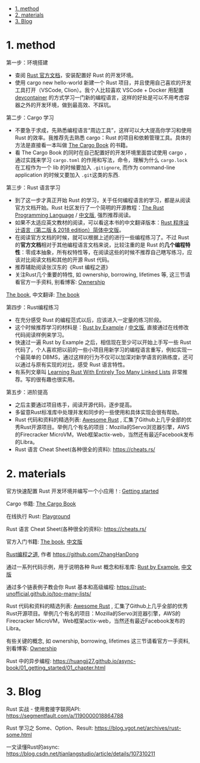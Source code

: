 
<!-- @import "[TOC]" {cmd="toc" depthFrom=1 depthTo=6 orderedList=false} -->

<!-- code_chunk_output -->

- [1. method](#1-method)
- [2. materials](#2-materials)
- [3. Blog](#3-blog)

<!-- /code_chunk_output -->

# 1. method

第一步：环境搭建

* 查阅 [Rust 官方文档](https://www.rust-lang.org/learn/get-started)，安装配置好 Rust 的开发环境。
* 使用 cargo new hello-world 新建一个 Rust  项目，并且使用自己喜欢的开发工具打开（VSCode, Clion）。我个人比较喜欢 VSCode + Docker 用配置 [devcontainer](https://code.visualstudio.com/docs/remote/containers) 的方式学习一门新的编程语言，这样的好处是可以不用考虑容器之外的开发环境，做到最高效、不踩坑。

第二步：Cargo 学习

* 不要急于求成，先熟悉编程语言“周边工具”，这样可以大大提高你学习和使用 Rust 的效率。我推荐先去熟悉 cargo：Rust 的项目和依赖管理工具。具体的方法是直接看一本叫做 [The Cargo Book](https://doc.rust-lang.org/cargo/index.html) 的书籍。
* 看 The Cargo Book 的同时在自己配置好的开发环境里面尝试使用 cargo ，通过实践来学习 `cargo.toml` 的作用和写法，命令，理解为什么 `cargo.lock` 在工程作为一个 lib 的时候要加入 `.gitignore`, 而作为 command-line application 的时候又要加入 `.git`这类的东西.

第三步：Rust 语言学习

* 到了这一步才真正开始 Rust 的学习，关于任何编程语言的学习，都是从阅读官方文档开始。Rust 社区发行了一个简明的开源教程：[The Rust Programming Language](https://doc.rust-lang.org/book/#the-rust-programming-language) / [中文版](https://rustwiki.org/zh-CN/book/), 强烈推荐阅读。
* 如果不太适应英文教材的阅读，可以看这本书的中文翻译版本：[Rust 程序设计语言（第二版 & 2018 edition）简体中文版](https://kaisery.gitbooks.io/trpl-zh-cn/content/)。
* 在阅读官方文档的时候，就可以根据上述的进行一些编程练习了。不过 Rust 的**官方文档**相对于其他编程语言文档来说，比较注重的是 Rust 的**几个编程特性**：零成本抽象，所有权特性等，在阅读这些的时候不推荐自己瞎写练习，应该对比阅读文档和其他的开源 Rust 代码。
* 推荐辅助阅读张汉东的《Rust 编程之道》
* 关注Rust几个重要的特性, 如 ownership, borrowing, lifetimes 等, 这三节请看官方一手资料, 别看博客: [Ownership](https://doc.rust-lang.org/book/ownership.html)

[The book](https://github.com/rust-lang/book), 中文翻译: [The book](https://github.com/KaiserY/rust-book-chinese)

第四步：Rust编程练习

* 在充分感受 Rust 的编程范式以后，应该进入一定量的练习阶段。
* 这个时候推荐学习的材料是：[Rust by Example](https://doc.rust-lang.org/rust-by-example/) / [中文版](https://rustwiki.org/zh-CN/rust-by-example/index.html), 直接通过在线修改代码阅读样例来学习。
* 快速过一遍 Rust by Example 之后，相信现在至少可以开始上手写一些 Rust 代码了，个人喜欢把以前的一些小项目用新学习的编程语言重写，例如实现一个最简单的 DBMS，通过这样的行为不仅可以加深对新学语言的熟练度，还可以通过与原有实现的对比，感受 Rust 语言特性。
* 有系列文章叫 [Learning Rust With Entirely Too Many Linked Lists](https://rust-unofficial.github.io/too-many-lists/) 非常推荐。写的很有趣也很实用。

第五步：进阶提高

* 之后主要通过项目练手，阅读开源代码，逐步提高。
* 多留意Rust标准库中处理并发和同步的一些使用和具体实现会很有帮助。
* Rust 代码和资料的精选列表: [Awesome Rust](https://github.com/rust-unofficial/awesome-rust) , 汇集了Github上几乎全部的优秀Rust开源项目。举例几个有名的项目：Mozilla的Servo浏览器引擎，AWS的Firecracker MicroVM，Web框架actix-web，当然还有最近Facebook发布的Libra。
* Rust 语言 Cheat Sheet(各种很全的资料): https://cheats.rs/

# 2. materials

官方快速配置 Rust 开发环境并编写一个小应用！: [Getting started](https://www.rust-lang.org/learn/get-started)

Cargo 书籍: [The Cargo Book](https://doc.rust-lang.org/cargo/index.html)

在线执行 Rust: [Playground](https://play.rust-lang.org/)

Rust 语言 Cheat Sheet(各种很全的资料): https://cheats.rs/

官方入门书籍: [The book](https://doc.rust-lang.org/book/), [中文版](https://kaisery.github.io/trpl-zh-cn/)

[Rust编程之道](https://book.douban.com/subject/30418895/), 作者 https://github.com/ZhangHanDong

通过一系列代码示例，用于说明各种 Rust 概念和标准库: [Rust by Example](https://doc.rust-lang.org/stable/rust-by-example/), [中文版](https://rustwiki.org/zh-CN/rust-by-example/)

通过多个链表例子教会你 Rust 基本和高级编程: https://rust-unofficial.github.io/too-many-lists/

Rust 代码和资料的精选列表: [Awesome Rust](https://github.com/rust-unofficial/awesome-rust) , 汇集了Github上几乎全部的优秀Rust开源项目。举例几个有名的项目：Mozilla的Servo浏览器引擎，AWS的Firecracker MicroVM，Web框架actix-web，当然还有最近Facebook发布的Libra。

有些关键的概念, 如 ownership, borrowing, lifetimes 这三节请看官方一手资料, 别看博客:
[Ownership](https://doc.rust-lang.org/book/ownership.html)


Rust 中的异步编程: https://huangjj27.github.io/async-book/01_getting_started/01_chapter.html

# 3. Blog

Rust 实战 - 使用套接字联网API: https://segmentfault.com/a/1190000018864788

Rust 学习之 Some、Option、Result: https://blog.vgot.net/archives/rust-some.html

一文读懂Rust的async: https://blog.csdn.net/tianlangstudio/article/details/107310211
